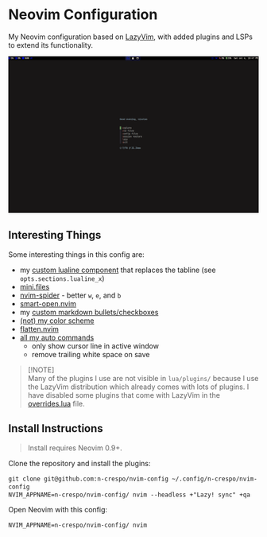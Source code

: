 # Neovim Configuration

My Neovim configuration based on [LazyVim](https://www.lazyvim.org), with added plugins and LSPs to extend its
functionality.

![start screen](./images/image.png)

## Interesting Things

Some interesting things in this config are:

- my [custom lualine component](./lua/plugins/lualine.lua) that replaces the tabline (see `opts.sections.lualine_x`)
- [mini.files](https://github.com/echasnovski/mini.files)
- [nvim-spider](https://github.com/chrisgrieser/nvim-spider) - better `w`, `e`, and `b`
- [smart-open.nvim](https://github.com/danielfalk/smart-open.nvim)
- my [custom markdown bullets/checkboxes](./after/queries/markdown/highlights.scm)
- [(not) my color scheme](./colors/macro.lua)
- [flatten.nvim](https://github.com/willothy/flatten.nvim)
- [all my auto commands](./lua/config/autocmds.lua)
  - only show cursor line in active window
  - remove trailing white space on save

> [!NOTE]\
> Many of the plugins I use are not visible in `lua/plugins/` because I use the
> LazyVim distribution which already comes with lots of plugins. I have disabled
> some plugins that come with LazyVim in the [overrides.lua](./lua/plugins/overrides.lua) file.

## Install Instructions

> Install requires Neovim 0.9+.

Clone the repository and install the plugins:

```
git clone git@github.com:n-crespo/nvim-config ~/.config/n-crespo/nvim-config
NVIM_APPNAME=n-crespo/nvim-config/ nvim --headless +"Lazy! sync" +qa
```

Open Neovim with this config:

```
NVIM_APPNAME=n-crespo/nvim-config/ nvim
```
